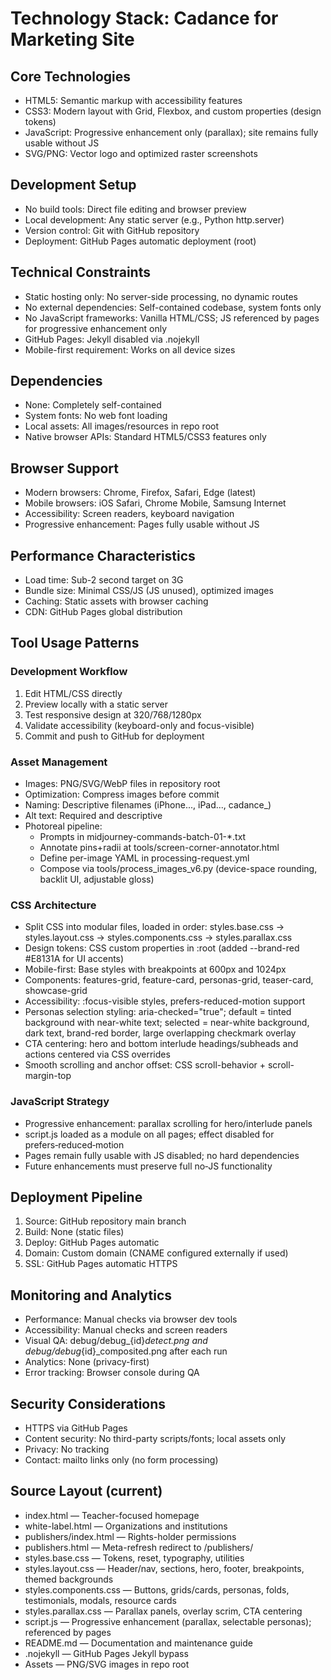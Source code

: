 # Technology Stack: Cadance for Marketing Site

## Core Technologies
- HTML5: Semantic markup with accessibility features
- CSS3: Modern layout with Grid, Flexbox, and custom properties (design tokens)
- JavaScript: Progressive enhancement only (parallax); site remains fully usable without JS
- SVG/PNG: Vector logo and optimized raster screenshots

## Development Setup
- No build tools: Direct file editing and browser preview
- Local development: Any static server (e.g., Python http.server)
- Version control: Git with GitHub repository
- Deployment: GitHub Pages automatic deployment (root)

## Technical Constraints
- Static hosting only: No server-side processing, no dynamic routes
- No external dependencies: Self-contained codebase, system fonts only
- No JavaScript frameworks: Vanilla HTML/CSS; JS referenced by pages for progressive enhancement only
- GitHub Pages: Jekyll disabled via .nojekyll
- Mobile-first requirement: Works on all device sizes

## Dependencies
- None: Completely self-contained
- System fonts: No web font loading
- Local assets: All images/resources in repo root
- Native browser APIs: Standard HTML5/CSS3 features only

## Browser Support
- Modern browsers: Chrome, Firefox, Safari, Edge (latest)
- Mobile browsers: iOS Safari, Chrome Mobile, Samsung Internet
- Accessibility: Screen readers, keyboard navigation
- Progressive enhancement: Pages fully usable without JS

## Performance Characteristics
- Load time: Sub-2 second target on 3G
- Bundle size: Minimal CSS/JS (JS unused), optimized images
- Caching: Static assets with browser caching
- CDN: GitHub Pages global distribution

## Tool Usage Patterns

### Development Workflow
1. Edit HTML/CSS directly
2. Preview locally with a static server
3. Test responsive design at 320/768/1280px
4. Validate accessibility (keyboard-only and focus-visible)
5. Commit and push to GitHub for deployment

### Asset Management
- Images: PNG/SVG/WebP files in repository root
- Optimization: Compress images before commit
- Naming: Descriptive filenames (iPhone..., iPad..., cadance_)
- Alt text: Required and descriptive
- Photoreal pipeline:
  - Prompts in midjourney-commands-batch-01-*.txt
  - Annotate pins+radii at tools/screen-corner-annotator.html
  - Define per-image YAML in processing-request.yml
  - Compose via tools/process_images_v6.py (device-space rounding, backlit UI, adjustable gloss)

### CSS Architecture
- Split CSS into modular files, loaded in order: styles.base.css → styles.layout.css → styles.components.css → styles.parallax.css
- Design tokens: CSS custom properties in :root (added --brand-red #E8131A for UI accents)
- Mobile-first: Base styles with breakpoints at 600px and 1024px
- Components: features-grid, feature-card, personas-grid, teaser-card, showcase-grid
- Accessibility: :focus-visible styles, prefers-reduced-motion support
- Personas selection styling: aria-checked="true"; default = tinted background with near-white text; selected = near-white background, dark text, brand-red border, large overlapping checkmark overlay
- CTA centering: hero and bottom interlude headings/subheads and actions centered via CSS overrides
- Smooth scrolling and anchor offset: CSS scroll-behavior + scroll-margin-top

### JavaScript Strategy
- Progressive enhancement: parallax scrolling for hero/interlude panels
- script.js loaded as a module on all pages; effect disabled for prefers‑reduced‑motion
- Pages remain fully usable with JS disabled; no hard dependencies
- Future enhancements must preserve full no‑JS functionality

## Deployment Pipeline
1. Source: GitHub repository main branch
2. Build: None (static files)
3. Deploy: GitHub Pages automatic
4. Domain: Custom domain (CNAME configured externally if used)
5. SSL: GitHub Pages automatic HTTPS

## Monitoring and Analytics
- Performance: Manual checks via browser dev tools
- Accessibility: Manual checks and screen readers
- Visual QA: debug/debug_{id}_detect.png and debug/debug_{id}_composited.png after each run
- Analytics: None (privacy-first)
- Error tracking: Browser console during QA

## Security Considerations
- HTTPS via GitHub Pages
- Content security: No third-party scripts/fonts; local assets only
- Privacy: No tracking
- Contact: mailto links only (no form processing)

## Source Layout (current)
- index.html — Teacher-focused homepage
- white-label.html — Organizations and institutions
- publishers/index.html — Rights-holder permissions
- publishers.html — Meta-refresh redirect to /publishers/
- styles.base.css — Tokens, reset, typography, utilities
- styles.layout.css — Header/nav, sections, hero, footer, breakpoints, themed backgrounds
- styles.components.css — Buttons, grids/cards, personas, folds, testimonials, modals, resource cards
- styles.parallax.css — Parallax panels, overlay scrim, CTA centering
- script.js — Progressive enhancement (parallax, selectable personas); referenced by pages
- README.md — Documentation and maintenance guide
- .nojekyll — GitHub Pages Jekyll bypass
- Assets — PNG/SVG images in repo root